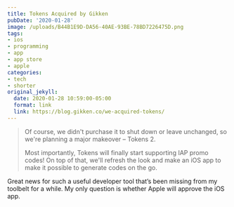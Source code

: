 ```yaml
---
title: Tokens Acquired by Gikken
pubDate: '2020-01-28'
image: /uploads/B44B1E9D-DA56-40AE-93BE-78BD7226475D.png
tags:
- ios
- programming
- app
- app store
- apple
categories:
- tech
- shorter
original_jekyll:
  date: 2020-01-28 10:59:00-05:00
  format: link
  link: https://blog.gikken.co/we-acquired-tokens/
---
```


> Of course, we didn't purchase it to shut down or leave unchanged, so we're planning a major makeover – Tokens 2.
> 
> Most importantly, Tokens will finally start supporting IAP promo codes! On top of that, we'll refresh the look and make an iOS app to make it possible to generate codes on the go.

Great news for such a useful developer tool that’s been missing from my toolbelt for a while. My only question is whether Apple will approve the iOS app.
